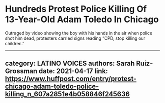 # Hundreds Protest Police Killing Of 13-Year-Old Adam Toledo In Chicago

Outraged by video showing the boy with his hands in the air when police shot him dead, protesters carried signs reading “CPD, stop killing our children.”

---
category: LATINO VOICES
authors: Sarah Ruiz-Grossman
date: 2021-04-17
link: https://www.huffpost.com/entry/protest-chicago-adam-toledo-police-killing_n_607a2851e4b058846f245636
---
